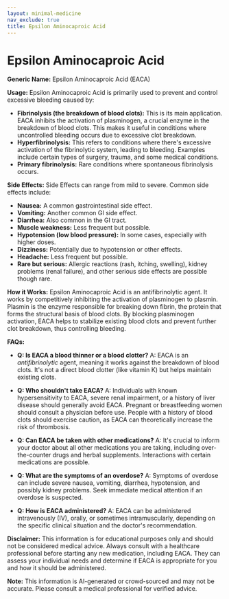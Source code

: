 ```yaml
---
layout: minimal-medicine
nav_exclude: true
title: Epsilon Aminocaproic Acid
---
```


# Epsilon Aminocaproic Acid

**Generic Name:** Epsilon Aminocaproic Acid (EACA)

**Usage:**  Epsilon Aminocaproic Acid is primarily used to prevent and control excessive bleeding caused by:

* **Fibrinolysis (the breakdown of blood clots):**  This is its main application.  EACA inhibits the activation of plasminogen, a crucial enzyme in the breakdown of blood clots.  This makes it useful in conditions where uncontrolled bleeding occurs due to excessive clot breakdown.
* **Hyperfibrinolysis:** This refers to conditions where there's excessive activation of the fibrinolytic system, leading to bleeding. Examples include certain types of surgery, trauma, and some medical conditions.
* **Primary fibrinolysis:**  Rare conditions where spontaneous fibrinolysis occurs.


**Side Effects:**  Side Effects can range from mild to severe.  Common side effects include:

* **Nausea:** A common gastrointestinal side effect.
* **Vomiting:**  Another common GI side effect.
* **Diarrhea:** Also common in the GI tract.
* **Muscle weakness:**  Less frequent but possible.
* **Hypotension (low blood pressure):** In some cases, especially with higher doses.
* **Dizziness:**  Potentially due to hypotension or other effects.
* **Headache:** Less frequent but possible.
* **Rare but serious:**  Allergic reactions (rash, itching, swelling), kidney problems (renal failure), and other serious side effects are possible though rare.

**How it Works:** Epsilon Aminocaproic Acid is an antifibrinolytic agent.  It works by competitively inhibiting the activation of plasminogen to plasmin.  Plasmin is the enzyme responsible for breaking down fibrin, the protein that forms the structural basis of blood clots. By blocking plasminogen activation, EACA helps to stabilize existing blood clots and prevent further clot breakdown, thus controlling bleeding.


**FAQs:**

* **Q: Is EACA a blood thinner or a blood clotter?** A: EACA is an *antifibrinolytic* agent, meaning it works against the breakdown of blood clots.  It's not a direct blood clotter (like vitamin K) but helps maintain existing clots.

* **Q: Who shouldn't take EACA?** A: Individuals with known hypersensitivity to EACA, severe renal impairment, or a history of liver disease should generally avoid EACA.  Pregnant or breastfeeding women should consult a physician before use.  People with a history of blood clots should exercise caution, as EACA can theoretically increase the risk of thrombosis.

* **Q: Can EACA be taken with other medications?** A:  It's crucial to inform your doctor about all other medications you are taking, including over-the-counter drugs and herbal supplements.  Interactions with certain medications are possible.

* **Q: What are the symptoms of an overdose?** A: Symptoms of overdose can include severe nausea, vomiting, diarrhea, hypotension, and possibly kidney problems.  Seek immediate medical attention if an overdose is suspected.

* **Q: How is EACA administered?** A: EACA can be administered intravenously (IV), orally, or sometimes intramuscularly, depending on the specific clinical situation and the doctor's recommendation.


**Disclaimer:** This information is for educational purposes only and should not be considered medical advice.  Always consult with a healthcare professional before starting any new medication, including EACA.  They can assess your individual needs and determine if EACA is appropriate for you and how it should be administered.


**Note:** This information is AI-generated or crowd-sourced and may not be accurate. Please consult a medical professional for verified advice.